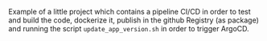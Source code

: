 Example of a little project which contains a pipeline CI/CD in order to test and build the code, dockerize it, publish in the github Registry (as package) and running
the script `update_app_version.sh` in order to trigger ArgoCD.  

